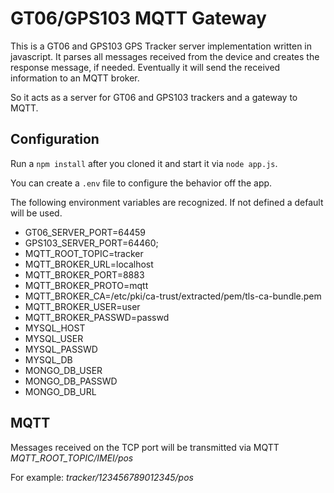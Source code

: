# GT06/GPS103 MQTT Gateway
This is a GT06 and GPS103 GPS Tracker server implementation  written in javascript.
It parses all messages received from the device and creates the response message, if needed.
Eventually it will send the received information to an MQTT broker.

So it acts as a server for GT06 and GPS103 trackers and a gateway to MQTT.

## Configuration
Run a `npm install` after you cloned it and start it via `node app.js`.

You can create a `.env` file to configure the behavior off the app.

The following environment variables are recognized. If not defined a default will be used.
- GT06_SERVER_PORT=64459
- GPS103_SERVER_PORT=64460;
- MQTT_ROOT_TOPIC=tracker
- MQTT_BROKER_URL=localhost
- MQTT_BROKER_PORT=8883
- MQTT_BROKER_PROTO=mqtt
- MQTT_BROKER_CA=/etc/pki/ca-trust/extracted/pem/tls-ca-bundle.pem
- MQTT_BROKER_USER=user
- MQTT_BROKER_PASSWD=passwd
- MYSQL_HOST
- MYSQL_USER
- MYSQL_PASSWD
- MYSQL_DB
- MONGO_DB_USER
- MONGO_DB_PASSWD
- MONGO_DB_URL

## MQTT
Messages received on the TCP port will be transmitted via MQTT *MQTT_ROOT_TOPIC/IMEI/pos*

For example: *tracker/123456789012345/pos*
